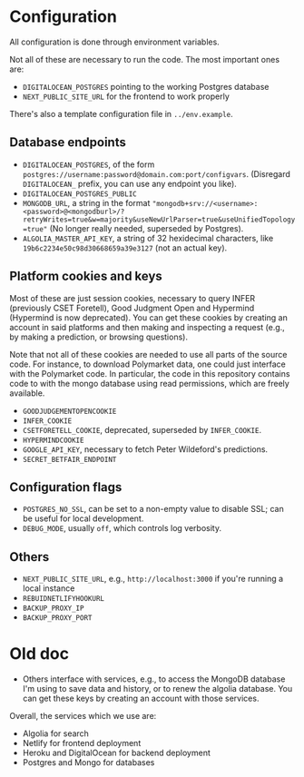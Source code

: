 # Configuration

All configuration is done through environment variables.

Not all of these are necessary to run the code. The most important ones are:

- `DIGITALOCEAN_POSTGRES` pointing to the working Postgres database
- `NEXT_PUBLIC_SITE_URL` for the frontend to work properly

There's also a template configuration file in `../env.example`.

## Database endpoints

- `DIGITALOCEAN_POSTGRES`, of the form `postgres://username:password@domain.com:port/configvars`. (Disregard `DIGITALOCEAN_` prefix, you can use any endpoint you like).
- `DIGITALOCEAN_POSTGRES_PUBLIC`
- `MONGODB_URL`, a string in the format `"mongodb+srv://<username>:<password>@<mongodburl>/?retryWrites=true&w=majority&useNewUrlParser=true&useUnifiedTopology=true"` (No longer really needed, superseded by Postgres).
- `ALGOLIA_MASTER_API_KEY`, a string of 32 hexidecimal characters, like `19b6c2234e50c98d30668659a39e3127` (not an actual key).

## Platform cookies and keys

Most of these are just session cookies, necessary to query INFER (previously CSET Foretell), Good Judgment Open and Hypermind (Hypermind is now deprecated). You can get these cookies by creating an account in said platforms and then making and inspecting a request (e.g., by making a prediction, or browsing questions).

Note that not all of these cookies are needed to use all parts of the source code. For instance, to download Polymarket data, one could just interface with the Polymarket code. In particular, the code in this repository contains code to with the mongo database using read permissions, which are freely available.

- `GOODJUDGEMENTOPENCOOKIE`
- `INFER_COOKIE`
- `CSETFORETELL_COOKIE`, deprecated, superseded by `INFER_COOKIE`.
- `HYPERMINDCOOKIE`
- `GOOGLE_API_KEY`, necessary to fetch Peter Wildeford's predictions.
- `SECRET_BETFAIR_ENDPOINT`

## Configuration flags

- `POSTGRES_NO_SSL`, can be set to a non-empty value to disable SSL; can be useful for local development.
- `DEBUG_MODE`, usually `off`, which controls log verbosity.

## Others

- `NEXT_PUBLIC_SITE_URL`, e.g., `http://localhost:3000` if you're running a local instance
- `REBUIDNETLIFYHOOKURL`
- `BACKUP_PROXY_IP`
- `BACKUP_PROXY_PORT`

# Old doc

- Others interface with services, e.g., to access the MongoDB database I'm using to save data and history, or to renew the algolia database. You can get these keys by creating an account with those services.

Overall, the services which we use are:

- Algolia for search
- Netlify for frontend deployment
- Heroku and DigitalOcean for backend deployment
- Postgres and Mongo for databases
